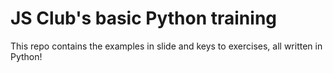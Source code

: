# JS Club's basic Python training
This repo contains the examples in slide and keys to exercises, all written in Python!
